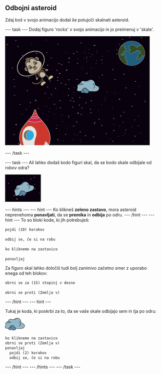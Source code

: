 ## Odbojni asteroid

Zdaj boš v svojo animacijo dodal še potujoči skalnati asteroid.

\--- task \--- Dodaj figuro 'rocks' v svojo animacijo in jo preimenuj v 'skale'.

![Dodajanje figure 'rock'](images/space-rock-sprite.png)

\--- /task \---

\--- task \--- Ali lahko dodaš kodo figuri skal, da se bodo skale odbijale od robov odra?

![Preizkušanje poskočnega asteroida](images/space-bounce-test.png)

\--- hints \--- \--- hint \--- Ko klikneš **zeleno zastavo**, mora asteroid neprenehoma **ponavljati**, da se **premika** in **odbija** po odru. \--- /hint \--- \--- hint \--- To so bloki kode, ki jih potrebuješ:

```blocks3
pojdi (10) korakov

odbij se, če si na robu

ko kliknemo na zastavico

ponavljaj
```

Za figuro skal lahko določiš tudi bolj zanimivo začetno smer z uporabo enega od teh blokov:

```blocks3
obrni se za (15) stopinj v desno

obrni se proti (Zemlja v)
```

\--- /hint \--- \--- hint \---

Tukaj je koda, ki poskrbi za to, da se vaše skale odbijajo sem in tja po odru:

![Figura skale](images/sprite-rock.png)

```blocks3
ko kliknemo na zastavico
obrni se proti (Zemlja v)
ponavljaj
  pojdi (2) korakov
  odbij se, če si na robu
```

\--- /hint \--- \--- /hints \--- \--- /task \---